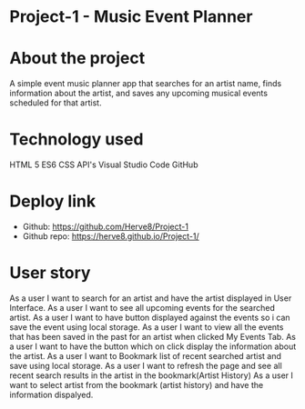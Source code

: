 # Project-1 - Music Event Planner
# About the project

A simple event music planner app that searches for an artist name, finds information about the artist, and saves any upcoming musical events scheduled for that artist.
# Technology used

HTML 5
ES6
CSS
API's
Visual Studio Code
GitHub
# Deploy link

- Github: https://github.com/Herve8/Project-1
- Github repo: https://herve8.github.io/Project-1/

# User story

As a user I want to search for an artist and have the artist displayed in User Interface.
As a user I want to see all upcoming events for the searched artist.
As a user I want to have button displayed against the events so i can save the event using
local storage.
As a user I want to view all the events that has been saved in the past for an artist when clicked My Events Tab.
As a user I want to have the button which on click display the information about the artist.
As a user I want to Bookmark list of recent searched artist and save using local storage. 
As a user I want to refresh the page and see all recent search results in the artist in the bookmark(Artist History)
As a user I want to select artist from the bookmark (artist history) and have the information dispalyed. 

